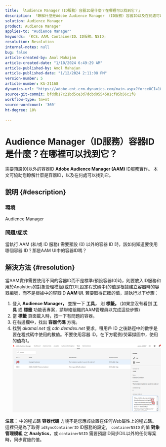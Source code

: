 ```yaml
---
title: 「Audience Manager（ID服務）容器ID是什麼？在哪裡可以找到它？」
description: 「瞭解什麼是Adobe Audience Manager （ID服務）容器ID以及在何處可以找到它。 請依照本文提供的步驟操作。」
solution: Audience Manager
product: Audience Manager
applies-to: "Audience Manager"
keywords: 「KCS、AAM、ContainerID、ID服務、NSID」
resolution: Resolution
internal-notes: null
bug: false
article-created-by: Amol Mahajan
article-created-date: "1/10/2024 6:49:29 AM"
article-published-by: Amol Mahajan
article-published-date: "1/12/2024 2:11:08 PM"
version-number: 5
article-number: KA-21168
dynamics-url: "https://adobe-ent.crm.dynamics.com/main.aspx?forceUCI=1&pagetype=entityrecord&etn=knowledgearticle&id=b1703163-84af-ee11-a569-6045bd006b3d"
source-git-commit: bfddb17c21bd5ce3d7dcbd0554581cf85b56c1f8
workflow-type: tm+mt
source-wordcount: '360'
ht-degree: 18%

---
```


# Audience Manager（ID服務）容器ID是什麼？在哪裡可以找到它？


需要預設(0)以外的容器ID <b>Adobe Audience Manager (AAM)</b> ID服務實作。 本文可協助您瞭解什麼是容器ID，以及在何處可以找到它。

## 說明 {#description}


### <b>環境</b>

Audience Manager



### <b>問題/症狀</b>

當執行 AAM (和/或 ID 服務) 需要預設 (0) 以外的容器 ID 時，該如何知道要使用哪個容器 ID？那是AAM UI中的容器ID嗎？


## 解決方法 {#resolution}


當AAM實作需要使用不同的容器ID而不是標準/預設容器(0)時，則要放入ID服務和用於Analytics的對象管理模組(或在DIL設定程式碼中)的值是根據建立容器時的容器編號，而不是根據中的容器ID <b>AAM UI</b>. 若要取得正確的值，請執行以下步驟：

1. 登入 <b>Audience Manager， </b>並按一下 <b>工具，</b> 則 <b>標籤。 </b>(如果您沒有看到 <b>工具</b> 或 <b>標籤</b> 功能表專案，請聯絡組織的AAM管理員以完成這些步驟)
2. 當 <b>標籤</b> 頁面載入時，按一下有問題的容器。
3. 在右邊欄中，找出 <b>容器代碼</b> 方塊。
4. 找到 *akamai.net* 或 *cdn.demdex.net* 要求。租用戶 ID 之後路徑中的數字是要在程式碼中使用的數值。不要使用容器 ID。在下方範例/熒幕擷圖中，使用的值為1。    ![](assets/4768ad75-347c-ed11-81ac-6045bd006a22.png)


<b>注意： </b>中的程式碼 <b>容器代碼</b> 方塊不是您應該放置在任何Web屬性上的程式碼。 這裡只是為了取得 `idSyncContainerID` ID服務的設定， `containerNSID` 的值 <b>對象管理模組</b> 之 <b>Analytics</b>，或 `containerNSID` 需要預設ID同步DIL以外的任何專案時，同步實施的值。

<b> </b>
